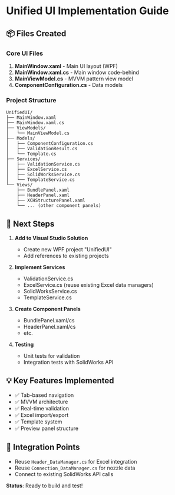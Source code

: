 # Unified UI Implementation Guide

## 📦 Files Created

### Core UI Files
1. **MainWindow.xaml** - Main UI layout (WPF)
2. **MainWindow.xaml.cs** - Main window code-behind
3. **MainViewModel.cs** - MVVM pattern view model
4. **ComponentConfiguration.cs** - Data models

### Project Structure
```
UnifiedUI/
├── MainWindow.xaml
├── MainWindow.xaml.cs
├── ViewModels/
│   └── MainViewModel.cs
├── Models/
│   ├── ComponentConfiguration.cs
│   ├── ValidationResult.cs
│   └── Template.cs
├── Services/
│   ├── ValidationService.cs
│   ├── ExcelService.cs
│   ├── SolidWorksService.cs
│   └── TemplateService.cs
└── Views/
    ├── BundlePanel.xaml
    ├── HeaderPanel.xaml
    ├── XCHStructurePanel.xaml
    └── ... (other component panels)
```

## 🚀 Next Steps

1. **Add to Visual Studio Solution**
   - Create new WPF project "UnifiedUI"
   - Add references to existing projects

2. **Implement Services**
   - ValidationService.cs
   - ExcelService.cs (reuse existing Excel data managers)
   - SolidWorksService.cs
   - TemplateService.cs

3. **Create Component Panels**
   - BundlePanel.xaml/cs
   - HeaderPanel.xaml/cs
   - etc.

4. **Testing**
   - Unit tests for validation
   - Integration tests with SolidWorks API

## 💡 Key Features Implemented

- ✅ Tab-based navigation
- ✅ MVVM architecture
- ✅ Real-time validation
- ✅ Excel import/export
- ✅ Template system
- ✅ Preview panel structure

## 🔗 Integration Points

- Reuse `Header_DataManager.cs` for Excel integration
- Reuse `Connection_DataManager.cs` for nozzle data
- Connect to existing SolidWorks API calls

**Status**: Ready to build and test!
